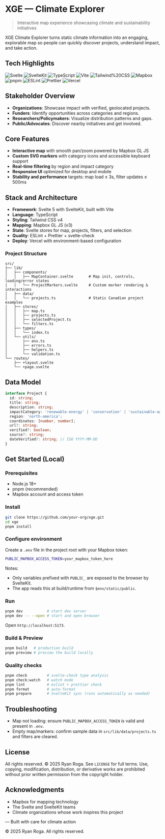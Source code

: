 # XGE — Climate Explorer

> Interactive map experience showcasing climate and sustainability initiatives

XGE Climate Explorer turns static climate information into an engaging, explorable map so people can quickly discover projects, understand impact, and take action.

## Tech Highlights

![Svelte](https://img.shields.io/badge/-Svelte-FF3E00?style=flat&logo=svelte&logoColor=white)
![SvelteKit](https://img.shields.io/badge/-SvelteKit-000000?style=flat&logo=svelte&logoColor=white)
![TypeScript](https://img.shields.io/badge/-TypeScript-3178C6?style=flat&logo=typescript&logoColor=white)
![Vite](https://img.shields.io/badge/-Vite-646CFF?style=flat&logo=vite&logoColor=white)
![Tailwind%20CSS](https://img.shields.io/badge/-Tailwind_CSS-06B6D4?style=flat&logo=tailwind-css&logoColor=white)
![Mapbox](https://img.shields.io/badge/-Mapbox-000000?style=flat&logo=mapbox&logoColor=white)
![pnpm](https://img.shields.io/badge/-pnpm-F69220?style=flat&logo=pnpm&logoColor=white)
![ESLint](https://img.shields.io/badge/-ESLint-4B32C3?style=flat&logo=eslint&logoColor=white)
![Prettier](https://img.shields.io/badge/-Prettier-F7B93E?style=flat&logo=prettier&logoColor=black)
![Vercel](https://img.shields.io/badge/-Vercel-000000?style=flat&logo=vercel&logoColor=white)

## Stakeholder Overview

- **Organizations**: Showcase impact with verified, geolocated projects.
- **Funders**: Identify opportunities across categories and regions.
- **Researchers/Policymakers**: Visualize distribution patterns and gaps.
- **Public/Advocates**: Discover nearby initiatives and get involved.

## Core Features

- **Interactive map** with smooth pan/zoom powered by Mapbox GL JS
- **Custom SVG markers** with category icons and accessible keyboard support
- **Real‑time filtering** by region and impact category
- **Responsive UI** optimized for desktop and mobile
- **Stability and performance** targets: map load ≤ 3s, filter updates ≤ 500ms

## Stack and Architecture

- **Framework**: Svelte 5 with SvelteKit, built with Vite
- **Language**: TypeScript
- **Styling**: Tailwind CSS v4
- **Mapping**: Mapbox GL JS (v3)
- **State**: Svelte stores for map, projects, filters, and selection
- **Quality**: ESLint + Prettier + svelte-check
- **Deploy**: Vercel with environment-based configuration

### Project Structure

```
src/
├── lib/
│   ├── components/
│   │   ├── MapContainer.svelte       # Map init, controls, loading/error states
│   │   └── ProjectMarkers.svelte     # Custom marker rendering & interactions
│   ├── data/
│   │   └── projects.ts               # Static Canadian project examples
│   ├── stores/
│   │   ├── map.ts
│   │   ├── projects.ts
│   │   ├── selectedProject.ts
│   │   └── filters.ts
│   ├── types/
│   │   └── index.ts
│   └── utils/
│       ├── env.ts
│       ├── errors.ts
│       ├── helpers.ts
│       └── validation.ts
└── routes/
    ├── +layout.svelte
    └── +page.svelte
```

## Data Model

```ts
interface Project {
  id: string;
  title: string;
  description: string;
  impactCategory: 'renewable-energy' | 'conservation' | 'sustainable-agriculture' | 'waste-management';
  region: 'north-america';
  coordinates: [number, number];
  url?: string;
  verified?: boolean;
  source?: string;
  dateVerified?: string; // ISO YYYY-MM-DD
}
```

## Get Started (Local)

### Prerequisites

- Node.js 18+
- pnpm (recommended)
- Mapbox account and access token

### Install

```bash
git clone https://github.com/your-org/xge.git
cd xge
pnpm install
```

### Configure environment

Create a `.env` file in the project root with your Mapbox token:

```bash
PUBLIC_MAPBOX_ACCESS_TOKEN=your_mapbox_token_here
```

Notes:
- Only variables prefixed with `PUBLIC_` are exposed to the browser by SvelteKit.
- The app reads this at build/runtime from `$env/static/public`.

### Run

```bash
pnpm dev           # start dev server
pnpm dev -- --open # start and open browser
```

Open `http://localhost:5173`.

### Build & Preview

```bash
pnpm build   # production build
pnpm preview # preview the build locally
```

### Quality checks

```bash
pnpm check         # svelte-check type analysis
pnpm check:watch   # watch mode
pnpm lint          # eslint + prettier check
pnpm format        # auto-format
pnpm prepare       # SvelteKit sync (runs automatically as needed)
```

## Troubleshooting

- Map not loading: ensure `PUBLIC_MAPBOX_ACCESS_TOKEN` is valid and present in `.env`.
- Empty map/markers: confirm sample data in `src/lib/data/projects.ts` and filters are cleared.

## License

All rights reserved. © 2025 Ryan Roga. See `LICENSE` for full terms. Use, copying, modification, distribution, or derivative works are prohibited without prior written permission from the copyright holder.

## Acknowledgments

- Mapbox for mapping technology
- The Svelte and SvelteKit teams
- Climate organizations whose work inspires this project

— Built with care for climate action

© 2025 Ryan Roga. All rights reserved.
